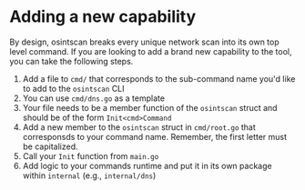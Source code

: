 # Adding a new capability

By design, osintscan breaks every unique network scan into its own top level command. If you are looking to add a brand new capability to the tool, you can take the following steps.

1. Add a file to `cmd/` that corresponds to the sub-command name you'd like to add to the `osintscan` CLI
2. You can use `cmd/dns.go` as a template
3. Your file needs to be a member function of the `osintscan` struct and should be of the form `Init<cmd>Command`
4. Add a new member to the `osintscan` struct in `cmd/root.go` that corresponsds to your command name. Remember, the first letter must be capitalized.
5. Call your `Init` function from `main.go`
6. Add logic to your commands runtime and put it in its own package within `internal` (e.g., `internal/dns`)

